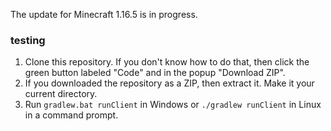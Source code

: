 The update for Minecraft 1.16.5 is in progress.

### testing
1. Clone this repository. If you don't know how to do that, then click the green button labeled "Code" and in the popup "Download ZIP".
2. If you downloaded the repository as a ZIP, then extract it. Make it your current directory.
3. Run `gradlew.bat runClient` in Windows or `./gradlew runClient` in Linux in a command prompt.
